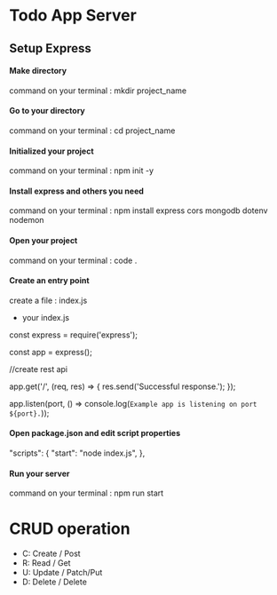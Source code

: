 # Todo App Server

## Setup Express

#### Make directory

command on your terminal : mkdir project_name

#### Go to your directory

command on your terminal : cd project_name

#### Initialized your project

command on your terminal : npm init -y

#### Install express and others you need

command on your terminal : npm install express cors mongodb dotenv nodemon

#### Open your project

command on your terminal : code .

#### Create an entry point

create a file : index.js

- your index.js

const express = require('express');

const app = express();

//create rest api

app.get('/', (req, res) => {
res.send('Successful response.');
});

app.listen(port, () => console.log(`Example app is listening on port ${port}.`));

#### Open package.json and edit script properties

"scripts": {
"start": "node index.js",
},

#### Run your server

command on your terminal : npm run start

# CRUD operation

- C: Create / Post
- R: Read / Get
- U: Update / Patch/Put
- D: Delete / Delete


